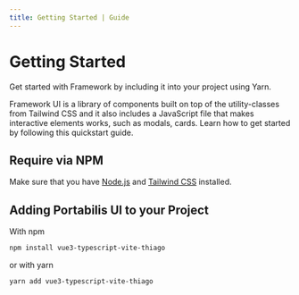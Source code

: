 ```yaml
---
title: Getting Started | Guide
---
```


# Getting Started

Get started with Framework by including it into your project using Yarn.

Framework UI is a library of components built on top of the utility-classes from Tailwind CSS and it also includes a JavaScript file that makes interactive elements works, such as modals, cards. Learn how to get started by following this quickstart guide.

## Require via NPM

Make sure that you have [Node.js](https://nodejs.org/en/) and [Tailwind CSS](https://tailwindcss.com/) installed.

## Adding Portabilis UI to your Project

With npm

```bash
npm install vue3-typescript-vite-thiago
```

or with yarn

```bash
yarn add vue3-typescript-vite-thiago
```
